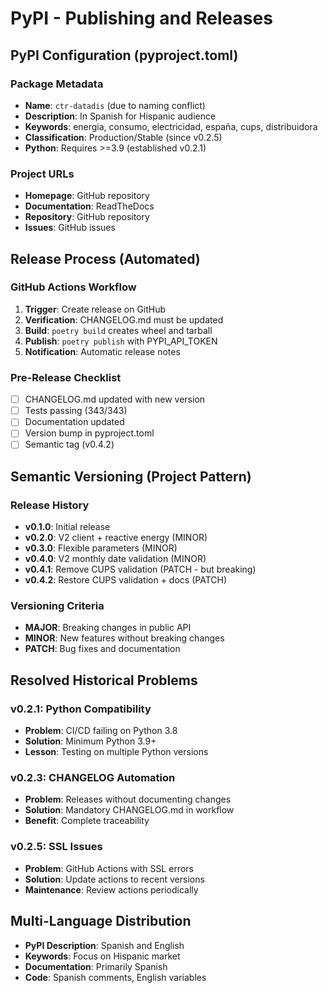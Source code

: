 # PyPI - Publishing and Releases

## PyPI Configuration (pyproject.toml)

### Package Metadata
- **Name**: `ctr-datadis` (due to naming conflict)
- **Description**: In Spanish for Hispanic audience
- **Keywords**: energia, consumo, electricidad, españa, cups, distribuidora
- **Classification**: Production/Stable (since v0.2.5)
- **Python**: Requires >=3.9 (established v0.2.1)

### Project URLs
- **Homepage**: GitHub repository
- **Documentation**: ReadTheDocs
- **Repository**: GitHub repository
- **Issues**: GitHub issues

## Release Process (Automated)

### GitHub Actions Workflow
1. **Trigger**: Create release on GitHub
2. **Verification**: CHANGELOG.md must be updated
3. **Build**: `poetry build` creates wheel and tarball
4. **Publish**: `poetry publish` with PYPI_API_TOKEN
5. **Notification**: Automatic release notes

### Pre-Release Checklist
- [ ] CHANGELOG.md updated with new version
- [ ] Tests passing (343/343)
- [ ] Documentation updated
- [ ] Version bump in pyproject.toml
- [ ] Semantic tag (v0.4.2)

## Semantic Versioning (Project Pattern)

### Release History
- **v0.1.0**: Initial release
- **v0.2.0**: V2 client + reactive energy (MINOR)
- **v0.3.0**: Flexible parameters (MINOR)
- **v0.4.0**: V2 monthly date validation (MINOR)
- **v0.4.1**: Remove CUPS validation (PATCH - but breaking)
- **v0.4.2**: Restore CUPS validation + docs (PATCH)

### Versioning Criteria
- **MAJOR**: Breaking changes in public API
- **MINOR**: New features without breaking changes
- **PATCH**: Bug fixes and documentation

## Resolved Historical Problems

### v0.2.1: Python Compatibility
- **Problem**: CI/CD failing on Python 3.8
- **Solution**: Minimum Python 3.9+
- **Lesson**: Testing on multiple Python versions

### v0.2.3: CHANGELOG Automation
- **Problem**: Releases without documenting changes
- **Solution**: Mandatory CHANGELOG.md in workflow
- **Benefit**: Complete traceability

### v0.2.5: SSL Issues
- **Problem**: GitHub Actions with SSL errors
- **Solution**: Update actions to recent versions
- **Maintenance**: Review actions periodically

## Multi-Language Distribution
- **PyPI Description**: Spanish and English
- **Keywords**: Focus on Hispanic market
- **Documentation**: Primarily Spanish
- **Code**: Spanish comments, English variables
